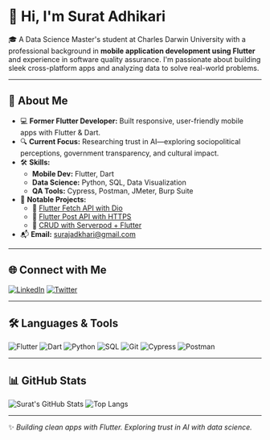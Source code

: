 # 👋 Hi, I'm Surat Adhikari

🎓 A Data Science Master's student at Charles Darwin University with a professional background in **mobile application development using Flutter** and experience in software quality assurance. I'm passionate about building sleek cross-platform apps and analyzing data to solve real-world problems.

---

## 🚀 About Me

- 💻 **Former Flutter Developer:** Built responsive, user-friendly mobile apps with Flutter & Dart.
- 🔍 **Current Focus:** Researching trust in AI—exploring sociopolitical perceptions, government transparency, and cultural impact.
- 🛠️ **Skills:**
  - **Mobile Dev:** Flutter, Dart
  - **Data Science:** Python, SQL, Data Visualization
  - **QA Tools:** Cypress, Postman, JMeter, Burp Suite
- 🧪 **Notable Projects:**
  - 🔹 [Flutter Fetch API with Dio](https://github.com/surajadkhari/flutter-fetch-api-with-dio)
  - 🔹 [Flutter Post API with HTTPS](https://github.com/surajadkhari/flutter-post-api-with-https)
  - 🔹 [CRUD with Serverpod + Flutter](https://github.com/surajadkhari/crud_severpod_flutter)
- 📬 **Email:** surajadkhari@gmail.com

---

## 🌐 Connect with Me

[![LinkedIn](https://img.shields.io/badge/LinkedIn-Connect-blue?logo=linkedin)](https://www.linkedin.com/in/suratadhikari66/)
[![Twitter](https://img.shields.io/badge/Twitter-Follow-blue?logo=twitter)](https://twitter.com/SuratAdhikari66)

---

## 🛠️ Languages & Tools

![Flutter](https://img.shields.io/badge/-Flutter-05122A?style=flat&logo=flutter)
![Dart](https://img.shields.io/badge/-Dart-05122A?style=flat&logo=dart)
![Python](https://img.shields.io/badge/-Python-05122A?style=flat&logo=python)
![SQL](https://img.shields.io/badge/-SQL-05122A?style=flat&logo=mysql)
![Git](https://img.shields.io/badge/-Git-05122A?style=flat&logo=git)
![Cypress](https://img.shields.io/badge/-Cypress-05122A?style=flat&logo=cypress)
![Postman](https://img.shields.io/badge/-Postman-05122A?style=flat&logo=postman)

---

## 📊 GitHub Stats

![Surat's GitHub Stats](https://github-readme-stats.vercel.app/api?username=surajadkhari&show_icons=true&theme=radical)
![Top Langs](https://github-readme-stats.vercel.app/api/top-langs/?username=surajadkhari&layout=compact&theme=radical)

---

✨ _Building clean apps with Flutter. Exploring trust in AI with data science._
